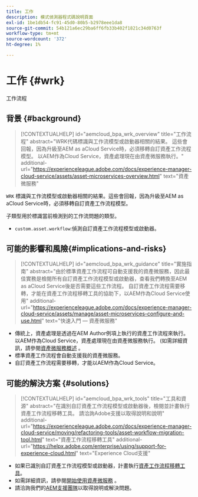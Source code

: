 ```yaml
---
title: 工作
description: 模式偵測器程式碼說明頁面
exl-id: 1be1db54-fc91-45d0-80b5-b2978eee1da8
source-git-commit: 54b121a6ec29ba6ff6fb33b402f1821c34d0763f
workflow-type: tm+mt
source-wordcount: '372'
ht-degree: 1%

---
```


# 工作 {#wrk}

工作流程

## 背景 {#background}

>[!CONTEXTUALHELP]
>id="aemcloud_bpa_wrk_overview"
>title="工作流程"
>abstract="WRK代碼標識與工作流模型或啟動器相關的結果。 這些會回報，因為升級至AEM as aCloud Service時，必須移轉自訂資產工作流程模型。 以AEM作為Cloud Service，資產處理現在由資產微服務執行。"
>additional-url="https://experienceleague.adobe.com/docs/experience-manager-cloud-service/assets/asset-microservices-overview.html" text="資產微服務"

`WRK` 標識與工作流模型或啟動器相關的結果。這些會回報，因為升級至AEM as aCloud Service時，必須移轉自訂資產工作流程模型。

子類型用於標識當前檢測到的工作流問題的類型。

* `custom.asset.workflow`:偵測自訂資產工作流程模型或啟動器。

## 可能的影響和風險{#implications-and-risks}

>[!CONTEXTUALHELP]
>id="aemcloud_bpa_wrk_guidance"
>title="實施指南"
>abstract="由於標準資產工作流程可自動支援我的資產微服務，因此最佳實務是檢閱所有自訂資產工作流程模型或啟動器，查看我們轉換至AEM as aCloud Service後是否需要這些工作流程。 自訂資產工作流程需要移轉，才能在資產工作流程移轉工具的協助下，以AEM作為Cloud Service使用"
>additional-url="https://experienceleague.adobe.com/docs/experience-manager-cloud-service/assets/manage/asset-microservices-configure-and-use.html" text="快速入門 — 資產微服務"

* 傳統上，資產處理是透過在AEM Author例項上執行的資產工作流程來執行。 以AEM作為Cloud Service，資產處理現在由資產微服務執行。 (如需詳細資訊，請參閱[資產微服務概述](https://experienceleague.adobe.com/docs/experience-manager-cloud-service/assets/asset-microservices-overview.html) 。
* 標準資產工作流程會自動支援我的資產微服務。
* 自訂資產工作流程需要移轉，才能以AEM作為Cloud Service。

## 可能的解決方案 {#solutions}

>[!CONTEXTUALHELP]
>id="aemcloud_bpa_wrk_tools"
>title="工具和資源"
>abstract="在識別自訂資產工作流程模型或啟動器後，檢閱並計畫執行資產工作流程移轉工具。 請洽詢Adobe支援以取得說明和說明"
>additional-url="https://experienceleague.adobe.com/docs/experience-manager-cloud-service/moving/refactoring-tools/asset-workflow-migration-tool.html" text="資產工作流程移轉工具"
>additional-url="https://helpx.adobe.com/enterprise/using/support-for-experience-cloud.html" text="Experience Cloud支援"

* 如果已識別自訂資產工作流程模型或啟動器，計畫執行[資產工作流程移轉工具](https://experienceleague.adobe.com/docs/experience-manager-cloud-service/moving/refactoring-tools/asset-workflow-migration-tool.html)。
* 如需詳細資訊，請參閱[開始使用資產微服務](https://experienceleague.adobe.com/docs/experience-manager-cloud-service/assets/manage/asset-microservices-configure-and-use.html) 。
* 請洽詢我們的[AEM支援團隊](https://helpx.adobe.com/enterprise/using/support-for-experience-cloud.html)以取得說明或解決問題。
